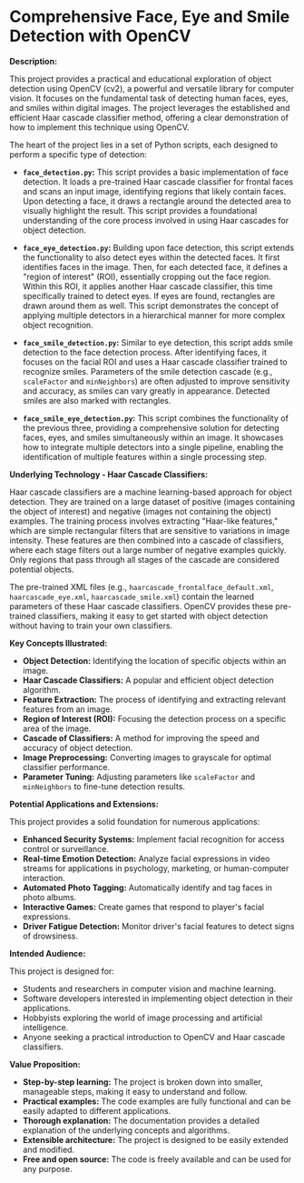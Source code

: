 # Comprehensive Face, Eye and Smile Detection with OpenCV

**Description:**

This project provides a practical and educational exploration of object detection using OpenCV (cv2), a powerful and versatile library for computer vision. It focuses on the fundamental task of detecting human faces, eyes, and smiles within digital images. The project leverages the established and efficient Haar cascade classifier method, offering a clear demonstration of how to implement this technique using OpenCV.

The heart of the project lies in a set of Python scripts, each designed to perform a specific type of detection:

*   **`face_detection.py`:** This script provides a basic implementation of face detection. It loads a pre-trained Haar cascade classifier for frontal faces and scans an input image, identifying regions that likely contain faces. Upon detecting a face, it draws a rectangle around the detected area to visually highlight the result. This script provides a foundational understanding of the core process involved in using Haar cascades for object detection.

*   **`face_eye_detection.py`:** Building upon face detection, this script extends the functionality to also detect eyes within the detected faces. It first identifies faces in the image. Then, for each detected face, it defines a "region of interest" (ROI), essentially cropping out the face region. Within this ROI, it applies another Haar cascade classifier, this time specifically trained to detect eyes. If eyes are found, rectangles are drawn around them as well. This script demonstrates the concept of applying multiple detectors in a hierarchical manner for more complex object recognition.

*   **`face_smile_detection.py`:** Similar to eye detection, this script adds smile detection to the face detection process. After identifying faces, it focuses on the facial ROI and uses a Haar cascade classifier trained to recognize smiles. Parameters of the smile detection cascade (e.g., `scaleFactor` and `minNeighbors`) are often adjusted to improve sensitivity and accuracy, as smiles can vary greatly in appearance. Detected smiles are also marked with rectangles.

*   **`face_smile_eye_detection.py`:** This script combines the functionality of the previous three, providing a comprehensive solution for detecting faces, eyes, and smiles simultaneously within an image. It showcases how to integrate multiple detectors into a single pipeline, enabling the identification of multiple features within a single processing step.

**Underlying Technology - Haar Cascade Classifiers:**

Haar cascade classifiers are a machine learning-based approach for object detection. They are trained on a large dataset of positive (images containing the object of interest) and negative (images not containing the object) examples. The training process involves extracting "Haar-like features," which are simple rectangular filters that are sensitive to variations in image intensity. These features are then combined into a cascade of classifiers, where each stage filters out a large number of negative examples quickly. Only regions that pass through all stages of the cascade are considered potential objects.

The pre-trained XML files (e.g., `haarcascade_frontalface_default.xml`, `haarcascade_eye.xml`, `haarcascade_smile.xml`) contain the learned parameters of these Haar cascade classifiers. OpenCV provides these pre-trained classifiers, making it easy to get started with object detection without having to train your own classifiers.

**Key Concepts Illustrated:**

*   **Object Detection:** Identifying the location of specific objects within an image.
*   **Haar Cascade Classifiers:** A popular and efficient object detection algorithm.
*   **Feature Extraction:** The process of identifying and extracting relevant features from an image.
*   **Region of Interest (ROI):** Focusing the detection process on a specific area of the image.
*   **Cascade of Classifiers:** A method for improving the speed and accuracy of object detection.
*   **Image Preprocessing:** Converting images to grayscale for optimal classifier performance.
*   **Parameter Tuning:** Adjusting parameters like `scaleFactor` and `minNeighbors` to fine-tune detection results.

**Potential Applications and Extensions:**

This project provides a solid foundation for numerous applications:

*   **Enhanced Security Systems:** Implement facial recognition for access control or surveillance.
*   **Real-time Emotion Detection:** Analyze facial expressions in video streams for applications in psychology, marketing, or human-computer interaction.
*   **Automated Photo Tagging:** Automatically identify and tag faces in photo albums.
*   **Interactive Games:** Create games that respond to player's facial expressions.
*   **Driver Fatigue Detection:** Monitor driver's facial features to detect signs of drowsiness.

**Intended Audience:**

This project is designed for:

*   Students and researchers in computer vision and machine learning.
*   Software developers interested in implementing object detection in their applications.
*   Hobbyists exploring the world of image processing and artificial intelligence.
*   Anyone seeking a practical introduction to OpenCV and Haar cascade classifiers.

**Value Proposition:**

*   **Step-by-step learning:** The project is broken down into smaller, manageable steps, making it easy to understand and follow.
*   **Practical examples:** The code examples are fully functional and can be easily adapted to different applications.
*   **Thorough explanation:** The documentation provides a detailed explanation of the underlying concepts and algorithms.
*   **Extensible architecture:** The project is designed to be easily extended and modified.
*   **Free and open source:** The code is freely available and can be used for any purpose.